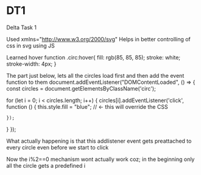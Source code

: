 # DT1
Delta Task 1

Used xmlns="http://www.w3.org/2000/svg"
Helps in better controlling of css in svg using JS

Learned hover function
.circ:hover{
    fill: rgb(85, 85, 85);
    stroke: white;
    stroke-width: 4px;
}


The part just below, lets all the circles load first and then add the event function to them
document.addEventListener("DOMContentLoaded", () => {
  const circles = document.getElementsByClassName('circ');

  for (let i = 0; i < circles.length; i++) {
    circles[i].addEventListener('click', function () {
      this.style.fill = "blue"; // ← this will override the CSS
      
    });
  }
});

What actually happening is that this addlistener event
gets preattached to every circle even before we start to click

Now the i%2==0 mechanism wont actually work coz; in the beginning only all the circle gets a predefined i